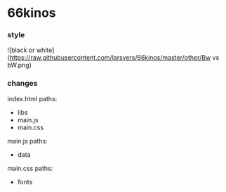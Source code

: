 # 66kinos


### style

![black or white](https://raw.githubusercontent.com/larsvers/66kinos/master/other/Bw vs bW.png)




### changes

index.html paths: 
* libs
* main.js
* main.css

main.js paths:
* data

main.css paths:
* fonts
